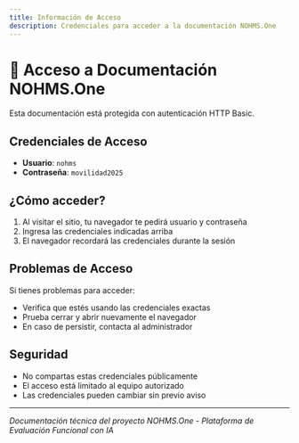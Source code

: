 ```yaml
---
title: Información de Acceso
description: Credenciales para acceder a la documentación NOHMS.One
---
```


# 🔐 Acceso a Documentación NOHMS.One

Esta documentación está protegida con autenticación HTTP Basic.

## Credenciales de Acceso

- **Usuario**: `nohms`
- **Contraseña**: `movilidad2025`

## ¿Cómo acceder?

1. Al visitar el sitio, tu navegador te pedirá usuario y contraseña
2. Ingresa las credenciales indicadas arriba
3. El navegador recordará las credenciales durante la sesión

## Problemas de Acceso

Si tienes problemas para acceder:

- Verifica que estés usando las credenciales exactas
- Prueba cerrar y abrir nuevamente el navegador
- En caso de persistir, contacta al administrador

## Seguridad

- No compartas estas credenciales públicamente
- El acceso está limitado al equipo autorizado
- Las credenciales pueden cambiar sin previo aviso

---

*Documentación técnica del proyecto NOHMS.One - Plataforma de Evaluación Funcional con IA*
